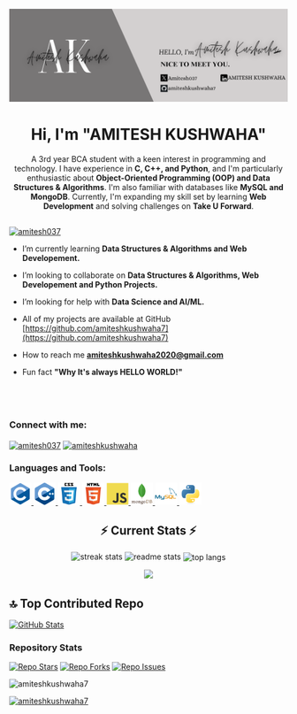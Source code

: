 ![logo](https://github.com/amiteshkushwaha7/amiteshkushwaha7/blob/master/TWITTWER%20BANNER.png)

 <h1 align="center">Hi, I'm "AMITESH KUSHWAHA"</h1>
 
<p align="center">A 3rd year BCA student with a keen interest in programming and technology. I have experience in <strong>C, C++, and Python</strong>, and I'm particularly enthusiastic about <strong>Object-Oriented Programming (OOP) and Data Structures & Algorithms</strong>. I'm also familiar with databases like <strong>MySQL and MongoDB</strong>. Currently, I'm expanding my skill set by learning <strong>Web Development</strong> and solving challenges on <strong>Take U Forward</strong>.</p>

<h2></h2>

<p align="left"> <a href="https://twitter.com/amitesh037" target="blank"><img src="https://img.shields.io/twitter/follow/amitesh037?logo=twitter&style=for-the-badge" alt="amitesh037" /></a> </p>

- I’m currently learning **Data Structures & Algorithms and Web Developement.**

- I’m looking to collaborate on **Data Structures & Algorithms, Web Developement and Python Projects.**

- I’m looking for help with **Data Science and AI/ML.**

- All of my projects are available at GitHub [https://github.com/amiteshkushwaha7](https://github.com/amiteshkushwaha7)

- How to reach me **amiteshkushwaha2020@gmail.com**

- Fun fact **"Why It's always HELLO WORLD!"**

<h2></br>

<h3 align="left">Connect with me:</h3>
<p align="left">
<a href="https://twitter.com/amitesh037" target="blank"><img align="center" src="https://raw.githubusercontent.com/rahuldkjain/github-profile-readme-generator/master/src/images/icons/Social/twitter.svg" alt="amitesh037" height="30" width="40" /></a>
<a href="https://linkedin.com/in/amiteshkushwaha" target="blank"><img align="center" src="https://raw.githubusercontent.com/rahuldkjain/github-profile-readme-generator/master/src/images/icons/Social/linked-in-alt.svg" alt="amiteshkushwaha" height="30" width="40" /></a>
</p>

<h3 align="left">Languages and Tools:</h3>
<p align="left"> <a href="https://www.cprogramming.com/" target="_blank" rel="noreferrer"> <img src="https://raw.githubusercontent.com/devicons/devicon/master/icons/c/c-original.svg" alt="c" width="40" height="40"/> </a> <a href="https://www.w3schools.com/cpp/" target="_blank" rel="noreferrer"> <img src="https://raw.githubusercontent.com/devicons/devicon/master/icons/cplusplus/cplusplus-original.svg" alt="cplusplus" width="40" height="40"/> </a> <a href="https://www.w3schools.com/css/" target="_blank" rel="noreferrer"> <img src="https://raw.githubusercontent.com/devicons/devicon/master/icons/css3/css3-original-wordmark.svg" alt="css3" width="40" height="40"/> </a> <a href="https://www.w3.org/html/" target="_blank" rel="noreferrer"> <img src="https://raw.githubusercontent.com/devicons/devicon/master/icons/html5/html5-original-wordmark.svg" alt="html5" width="40" height="40"/> </a> <a href="https://developer.mozilla.org/en-US/docs/Web/JavaScript" target="_blank" rel="noreferrer"> <img src="https://raw.githubusercontent.com/devicons/devicon/master/icons/javascript/javascript-original.svg" alt="javascript" width="40" height="40"/> </a> <a href="https://www.mongodb.com/" target="_blank" rel="noreferrer"> <img src="https://raw.githubusercontent.com/devicons/devicon/master/icons/mongodb/mongodb-original-wordmark.svg" alt="mongodb" width="40" height="40"/> </a> <a href="https://www.mysql.com/" target="_blank" rel="noreferrer"> <img src="https://raw.githubusercontent.com/devicons/devicon/master/icons/mysql/mysql-original-wordmark.svg" alt="mysql" width="40" height="40"/> </a> <a href="https://www.python.org" target="_blank" rel="noreferrer"> <img src="https://raw.githubusercontent.com/devicons/devicon/master/icons/python/python-original.svg" alt="python" width="40" height="40"/> </a> </p>

<h2 align="center">⚡ Current Stats ⚡</h2>

<div align=center>
  <img width=390 src="https://streak-stats.demolab.com/?user=amiteshkushwaha7&count_private=true&theme=react&border_radius=10" alt="streak stats"/>
  <img width=390 src="https://github-readme-stats.vercel.app/api?username=amiteshkushwaha7&show_icons=true&theme=react&rank_icon=github&border_radius=10" alt="readme stats" />
  <img width=325 align="center" src="https://github-readme-stats.vercel.app/api/top-langs/?username=amiteshkushwaha7&hide=HTML&langs_count=8&layout=compact&theme=react&border_radius=10&size_weight=0.5&count_weight=0.5&exclude_repo=github-readme-stats" alt="top langs" />

![](https://github-profile-summary-cards.vercel.app/api/cards/profile-details?username=amiteshkushwaha7&theme=2077) 

</div>
 

<h2 align="left">🔝 Top Contributed Repo</h2>

[![GitHub Stats](https://github-contributor-stats.vercel.app/api?username=amiteshkushwaha7&limit=5&theme=radical&combine_all_yearly_contributions=true)](https://github.com/amiteshkushwaha7?tab=repositories)

### Repository Stats

[![Repo Stars](https://img.shields.io/github/stars/amiteshkushwaha7/CPP-DSA-PROGRAMS?style=for-the-badge)](https://github.com/amiteshkushwaha7/CPP-DSA-PROGRAMS)
[![Repo Forks](https://img.shields.io/github/forks/amiteshkushwaha7/CPP-DSA-PROGRAMS?style=for-the-badge)](https://github.com/amiteshkushwaha7/CPP-DSA-PROGRAMS)
[![Repo Issues](https://img.shields.io/github/issues/amiteshkushwaha7/CPP-DSA-PROGRAMS?style=for-the-badge)](https://github.com/amiteshkushwaha7/CPP-DSA-PROGRAMS)




<p align="left"> <img src="https://komarev.com/ghpvc/?username=amiteshkushwaha7&label=Profile%20views&color=0e75b6&style=flat" alt="amiteshkushwaha7" /> </p>

<p align="left"> <a href="https://github.com/ryo-ma/github-profile-trophy"><img src="https://github-profile-trophy.vercel.app/?username=amiteshkushwaha7&theme=radical" alt="amiteshkushwaha7" /></a> </p>


